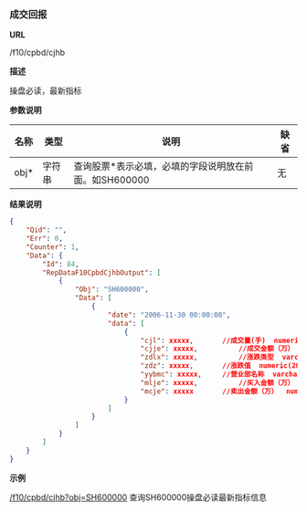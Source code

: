 
### 成交回报

**URL**

/f10/cpbd/cjhb

**描述**

操盘必读，最新指标

**参数说明**

|名称|类型|说明|缺省|
| -------- | -------- | -------- | -------- |
|obj\*|字符串|查询股票\*表示必填，必填的字段说明放在前面。如SH600000|无|


**结果说明**

```json
{
    "Qid": "",
    "Err": 0,
    "Counter": 1,
    "Data": {
        "Id": 84,
        "RepDataF10CpbdCjhbOutput": [
            {
                "Obj": "SH600000",
                "Data": [
                    {
                        "date": "2006-11-30 00:00:00",
                        "data": [
                            {
								"cjl": xxxxx,  		//成交量(手)  numeric(20,2)                
								"cjje": xxxxx,  		//成交金额（万）  numeric(20,2)    
								"zdlx": xxxxx,  		//涨跌类型  varchar(50)        
								"zdz": xxxxx, 		//涨跌值  numeric(20,2)          
								"yybmc": xxxxx,  	//营业部名称  varchar(50)            
								"mlje": xxxxx,  		//买入金额（万）  numeric(20,2)         
								"mcje": xxxxx 		//卖出金额（万）  numeric(20,2)
                            }
                        ]
                    }
                ]
            }
        ]
    }
}
```

**示例**

[/f10/cpbd/cjhb?obj=SH600000]($APIHOST$/f10/cpbd/cjhb?obj=SH600000)
查询SH600000操盘必读最新指标信息

